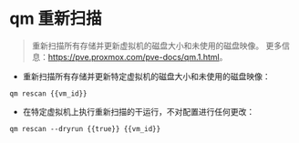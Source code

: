 # qm 重新扫描

> 重新扫描所有存储并更新虚拟机的磁盘大小和未使用的磁盘映像。
> 更多信息：<https://pve.proxmox.com/pve-docs/qm.1.html>。

- 重新扫描所有存储并更新特定虚拟机的磁盘大小和未使用的磁盘映像：

`qm rescan {{vm_id}}`

- 在特定虚拟机上执行重新扫描的干运行，不对配置进行任何更改：

`qm rescan --dryrun {{true}} {{vm_id}}`